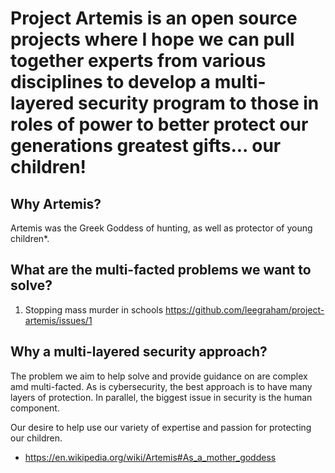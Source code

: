 # Project Artemis is an open source projects where I hope we can pull together experts from various disciplines to develop a multi-layered security program to those in roles of power to better protect our generations greatest gifts... our children!


## Why Artemis?
Artemis was the Greek Goddess of hunting, as well as protector of young children*. 


## What are the multi-facted problems we want to solve?
1. Stopping mass murder in schools https://github.com/leegraham/project-artemis/issues/1


## Why a multi-layered security approach?
The problem we aim to help solve and provide guidance on are complex amd multi-facted. As is cybersecurity, the best approach is to have many layers of protection. In parallel, the biggest issue in security is the human component. 

Our desire to help use our variety of expertise and passion for protecting our children. 




* https://en.wikipedia.org/wiki/Artemis#As_a_mother_goddess
